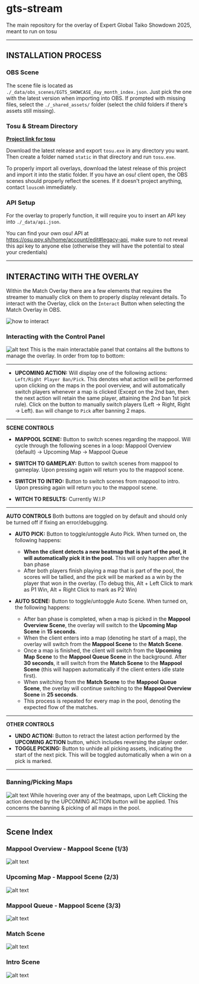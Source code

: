 # gts-stream
The main repository for the overlay of Expert Global Taiko Showdown 2025, meant to run on tosu

___
## INSTALLATION PROCESS
### OBS Scene
The scene file is located as `./_data/obs_scenes/EGTS_SHOWCASE_day_month_index.json`. Just pick the one with the latest version when importing into OBS. If prompted with missing files, select the `./_shared_assets/` folder (select the child folders if there's assets still missing).

### Tosu & Stream Directory
**[Project link for tosu](https://github.com/KotRikD/tosu#readme)**

Download the latest release and export `tosu.exe` in any directory you want. Then create a folder named `static` in that directory and run `tosu.exe`.

To properly import all overlays, download the latest release of this project and import it into the static folder. If you have an osu! client open, the OBS scenes should properly reflect the scenes. If it doesn't project anything, contact `louscmh` immediately.

### API Setup
For the overlay to properly function, it will require you to insert an API key into `./_data/api.json`.

You can find your own osu! API at https://osu.ppy.sh/home/account/edit#legacy-api, make sure to not reveal this api key to anyone else (otherwise they will have the potential to steal your credentials)

___
## INTERACTING WITH THE OVERLAY
Within the Match Overlay there are a few elements that requires the streamer to manually click on them to properly display relevant details. To interact with the Overlay, click on the `Interact` Button when selecting the Match Overlay in OBS.

![how to interact](_shared_assets/setup/elf_interact.png)

### Interacting with the Control Panel
![alt text](_shared_assets/setup/image-control.png)
This is the main interactable panel that contains all the buttons to manage the overlay. In order from top to bottom:
___
- **UPCOMING ACTION:** Will display one of the following actions: `Left/Right Player Ban/Pick`. This denotes what action will be performed upon clicking on the maps in the pool overview, and will automatically switch players whenever a map is clicked (Except on the 2nd ban, then the next action will retain the same player, attaining the 2nd ban 1st pick rule). Click on the button to manually switch players (Left -> Right, Right -> Left). `Ban` will change to `Pick` after banning 2 maps.
___
**SCENE CONTROLS**
- **MAPPOOL SCENE:** Button to switch scenes regarding the mappool. Will cycle through the following scenes in a loop: Mappool Overview (default) -> Upcoming Map -> Mappool Queue

- **SWITCH TO GAMEPLAY:** Button to switch scenes from mappool to gameplay. Upon pressing again will return you to the mappool scene.

- **SWITCH TO INTRO:** Button to switch scenes from mappool to intro. Upon pressing again will return you to the mappool scene.

- **WITCH TO RESULTS:** Currently W.I.P
___
**AUTO CONTROLS**
Both buttons are toggled on by default and should only be turned off if fixing an error/debugging.
- **AUTO PICK:** Button to toggle/untoggle Auto Pick. When turned on, the following happens:
    - **When the client detects a new beatmap that is part of the pool, it will automatically pick it in the pool.** This will only happen after the ban phase
    - After both players finish playing a map that is part of the pool, the scores will be tallied, and the pick will be marked as a win by the player that won in the overlay. (To debug this, Alt + Left Click to mark as P1 Win, Alt + Right Click to mark as P2 Win)

- **AUTO SCENE:** Button to toggle/untoggle Auto Scene. When turned on, the following happens:
    - After ban phase is completed, when a map is picked in the **Mappool Overview Scene**, the overlay will switch to the **Upcoming Map Scene** in **15 seconds**.
    - When the client enters into a map (denoting he start of a map), the overlay will switch from the **Mappool Scene** to the **Match Scene**.
    - Once a map is finished, the client will switch from the **Upcoming Map Scene** to the **Mappool Queue Scene** in the background. After **30 seconds**, it will switch from the **Match Scene** to the **Mappool Scene** (this will happen automatically if the client enters idle state first).
    - When switching from the **Match Scene** to the **Mappool Queue Scene**, the overlay will continue switching to the **Mappool Overview Scene** in **25 seconds**.
    - This process is repeated for every map in the pool, denoting the expected flow of the matches.
___
**OTHER CONTROLS**
- **UNDO ACTION:** Button to retract the latest action performed by the **UPCOMING ACTION** button, which includes reversing the player order.
- **TOGGLE PICKING:** Button to unhide all picking assets, indicating the start of the next pick. This will be toggled automatically when a win on a pick is marked.
___
### Banning/Picking Maps
![alt text](_shared_assets/setup/image-interact.png)
While hovering over any of the beatmaps, upon Left Clicking the action denoted by the UPCOMING ACTION button will be applied. This concerns the banning & picking of all maps in the pool.

___
## Scene Index

### Mappool Overview - Mappool Scene (1/3)
![alt text](_shared_assets/setup/image-mappool1.png)

### Upcoming Map - Mappool Scene (2/3)
![alt text](_shared_assets/setup/image-mappool2.png)

### Mappool Queue - Mappool Scene (3/3)
![alt text](_shared_assets/setup/image-mappool3.png)

### Match Scene
![alt text](_shared_assets/setup/image-match.png)

### Intro Scene
![alt text](_shared_assets/setup/image-intro.png)


